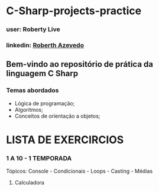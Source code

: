 # C-Sharp-projects-practice
### user: Roberty Live
### linkedin: [Roberth Azevedo](www.linkedin.com/in/roberth-azevedo-81799a265)

## Bem-vindo ao repositório de prática da linguagem C Sharp

### Temas abordados
- Lógica de programação;
- Algoritmos;
- Conceitos de orientação a objetos;

# LISTA DE EXERCIRCIOS
### 1 A 10 - 1 TEMPORADA
Tópicos: Console - Condicionais - Loops - Casting - Médias

1.  Calculadora

